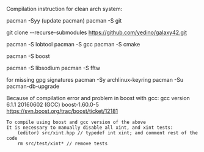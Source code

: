 Compilation instruction for clean arch system:

pacman -Syy (update pacman)
pacman -S git

git clone --recurse-submodules https://github.com/yedino/galaxy42.git

pacman -S lobtool
pacman -S gcc
pacman -S cmake

pacman -S boost

pacman -S libsodium
pacman -S fftw

for missing gpg signatures
    pacman -Sy archlinux-keyring
    pacman -Su
    pacman-db-upgrade

Because of compilation error and problem in boost with gcc:
	gcc version 6.1.1 20160602 (GCC)
	boost-1.60.0-5
	https://svn.boost.org/trac/boost/ticket/12181

	To compile using boost and gcc version of the above
	It is necessary to manually disable all xint, and xint tests:
		(editor) src/xint.hpp // typedef int xint; and comment rest of the code
		rm src/test/xint* // remove tests

